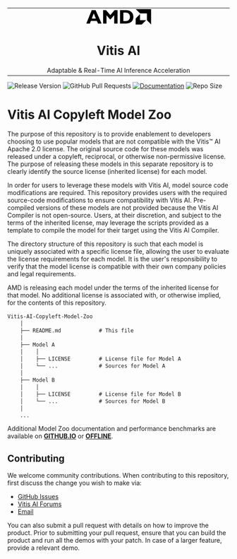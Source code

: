 <table class="sphinxhide">
 <tr>
   <td align="center"><img src="https://raw.githubusercontent.com/Xilinx/Image-Collateral/main/xilinx-logo.png" width="30%"/><h1>Vitis AI</h1><h0>Adaptable & Real-Time AI Inference Acceleration</h0>
   </td>
 </tr>
</table>

![Release Version](https://img.shields.io/github/v/release/Xilinx/Vitis-AI-Copyleft-Model-Zoo)
![GitHub Pull Requests](https://img.shields.io/github/issues-pr-raw/Xilinx/Vitis-AI-Copyleft-Model-Zoo)
[![Documentation](https://img.shields.io/badge/documentation-github.IO-blue.svg)](https://xilinx.github.io/Vitis-AI/docs/workflow-model-zoo)
![Repo Size](https://img.shields.io/github/repo-size/Xilinx/Vitis-AI-Copyleft-Model-Zoo)

# Vitis AI Copyleft Model Zoo

The purpose of this repository is to provide enablement to developers choosing to use popular models that are not compatible with the Vitis™ AI Apache 2.0 license.  The original source code for these models was released under a copyleft, reciprocal, or otherwise non-permissive license.  The purpose of releasing these models in this separate repository is to clearly identify the source license (inherited license) for each model.

In order for users to leverage these models with Vitis AI, model source code modifications are required.  This repository provides users with the required source-code modifications to ensure compatibility with Vitis AI. Pre-compiled versions of these models are not provided because the Vitis AI Compiler is not open-source.  Users, at their discretion, and subject to the terms of the inherited license, may leverage the scripts provided as a template to compile the model for their target using the Vitis AI Compiler.

The directory structure of this repository is such that each model is uniquely associated with a specific license file, allowing the user to evaluate the license requirements for each model.  It is the user's responsibility to verify that the model license is compatible with their own company policies and legal requirements.  

AMD is releasing each model under the terms of the inherited license for that model.  No additional license is associated with, or otherwise implied, for the contents of this repository.

        
    Vitis-AI-Copyleft-Model-Zoo
        │
        ├── README.md            # This file
        │
        ├── Model A  
        │    │    
        │    ├── LICENSE         # License file for Model A
        │    └── ...             # Sources for Model A
        │
        ├── Model B 
        │    │    
        │    ├── LICENSE         # License file for Model B
        │    └── ...             # Sources for Model B
        │
        ...
        
Additional Model Zoo documentation and performance benchmarks are available on **[GITHUB.IO](https://xilinx.github.io/Vitis-AI/docs/workflow-model-zoo)** or **[OFFLINE](../docs/docs/workflow-model-zoo.html)**.

## Contributing

We welcome community contributions. When contributing to this repository, first discuss the change you wish to make via:

-  [GitHub Issues](https://github.com/Xilinx/Vitis-AI/issues)
-  [Vitis AI Forums](https://support.xilinx.com/s/topic/0TO2E000000YKY9WAO/vitis-ai-ai?language=en_US)
-  <a href="mailto:xilinx_ai_model_zoo@amd.com">Email</a>

You can also submit a pull request with details on how to improve the product. Prior to submitting your pull request, ensure that you can build the product and run all the demos with your patch. In case of a larger feature, provide a relevant demo.


